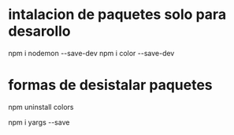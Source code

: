 # intalacion de  paquetes solo para desarollo
npm i nodemon --save-dev
npm i color --save-dev 

#  formas de  desistalar paquetes
npm uninstall colors

npm i yargs --save